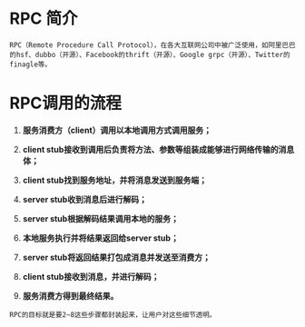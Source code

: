 # RPC 简介
```
RPC（Remote Procedure Call Protocol），在各大互联网公司中被广泛使用，如阿里巴巴的hsf、dubbo（开源）、Facebook的thrift（开源）、Google grpc（开源）、Twitter的finagle等。
```

# RPC调用的流程
1. **服务消费方（client）调用以本地调用方式调用服务；**

2. **client stub接收到调用后负责将方法、参数等组装成能够进行网络传输的消息体；**

3. **client stub找到服务地址，并将消息发送到服务端；**

4. **server stub收到消息后进行解码；**

5. **server stub根据解码结果调用本地的服务；**

6. **本地服务执行并将结果返回给server stub；**

7. **server stub将返回结果打包成消息并发送至消费方；**

8. **client stub接收到消息，并进行解码；**

9. **服务消费方得到最终结果。**

```
RPC的目标就是要2~8这些步骤都封装起来，让用户对这些细节透明。
```
